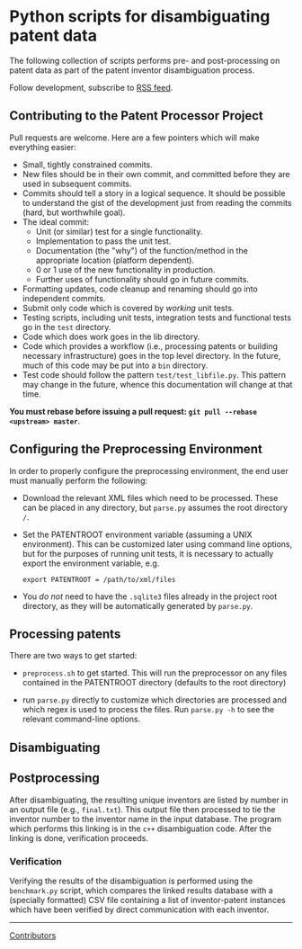 # Python scripts for disambiguating patent data

The following collection of scripts performs pre- and
post-processing on patent data as part of the patent
inventor disambiguation process.

Follow development, subscribe to
[RSS
feed](https://github.com/funginstitute/patentprocessor/commits/master.atom).


## Contributing to the Patent Processor Project

Pull requests are welcome. Here are a few pointers which will make everything easier:

* Small, tightly constrained commits.
* New files should be in their own commit, and committed before they are used in subsequent commits.
* Commits should tell a story in a logical sequence. It should be possible to understand the gist
  of the development just from reading the commits (hard, but worthwhile goal).
* The ideal commit:
    * Unit (or similar) test for a single functionality.
    * Implementation to pass the unit test.
    * Documentation (the "why") of the function/method in the appropriate location (platform dependent).
    * 0 or 1 use of the new functionality in production.
    * Further uses of functionality should go in future commits.
* Formatting updates, code cleanup and renaming should go into independent commits.
* Submit only code which is covered by *working* unit tests.
* Testing scripts, including unit tests, integration tests and functional tests go in the `test` directory.
* Code which does work goes in the lib directory.
* Code which provides a workflow (i.e., processing patents or building necessary
  infrastructure) goes in the top level directory. In the future, much of this code may
  be put into a `bin` directory.
* Test code should follow the pattern `test/test_libfile.py`. This pattern may change in
  the future, whence this documentation will change at that time.

**You must rebase before issuing a pull request: `git pull --rebase <upstream> master`**.

## Configuring the Preprocessing Environment

In order to properly configure the preprocessing environment, the end user must
manually perform the following:

* Download the relevant XML files which need to be processed. These can be
  placed in any directory, but `parse.py` assumes the root directory `/`.

* Set the PATENTROOT environment variable (assuming a UNIX environment). This
  can be customized later using command line options, but for the purposes of
  running unit tests, it is necessary to actually export the environment
  variable, e.g.

  `export PATENTROOT = /path/to/xml/files`

* You *do not* need to have the `.sqlite3` files already in the project root 
  directory, as they will be automatically generated by `parse.py`.

## Processing patents

There are two ways to get started:

* `preprocess.sh` to get started. This will run the preprocessor on any files
  contained in the PATENTROOT directory (defaults to the root directory)

* run `parse.py` directly to customize which directories are processed and
  which regex is used to process the files. Run `parse.py -h` to see the
  relevant command-line options.


## Disambiguating

## Postprocessing

After disambiguating, the resulting unique inventors are listed by number in an output file
(e.g., `final.txt`). This output file then processed to tie the inventor number to the
inventor name in the input database. The program which performs this linking is in the
`c++` disambiguation code. After the linking is done, verification proceeds.

### Verification

Verifying the results of the disambiguation is performed using the `benchmark.py` script,
which compares the linked results database with a (specially formatted) CSV file containing
a list of inventor-patent instances which have been verified by direct communication with
each inventor.

----

[Contributors](https://github.com/doolin/patentprocessor/graphs/contributors)


